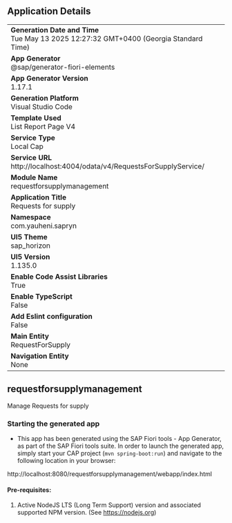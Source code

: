 ## Application Details
|               |
| ------------- |
|**Generation Date and Time**<br>Tue May 13 2025 12:27:32 GMT+0400 (Georgia Standard Time)|
|**App Generator**<br>@sap/generator-fiori-elements|
|**App Generator Version**<br>1.17.1|
|**Generation Platform**<br>Visual Studio Code|
|**Template Used**<br>List Report Page V4|
|**Service Type**<br>Local Cap|
|**Service URL**<br>http://localhost:4004/odata/v4/RequestsForSupplyService/|
|**Module Name**<br>requestforsupplymanagement|
|**Application Title**<br>Requests for supply|
|**Namespace**<br>com.yauheni.sapryn|
|**UI5 Theme**<br>sap_horizon|
|**UI5 Version**<br>1.135.0|
|**Enable Code Assist Libraries**<br>True|
|**Enable TypeScript**<br>False|
|**Add Eslint configuration**<br>False|
|**Main Entity**<br>RequestForSupply|
|**Navigation Entity**<br>None|

## requestforsupplymanagement

Manage Requests for supply

### Starting the generated app

-   This app has been generated using the SAP Fiori tools - App Generator, as part of the SAP Fiori tools suite.  In order to launch the generated app, simply start your CAP project (```mvn spring-boot:run```) and navigate to the following location in your browser:

http://localhost:8080/requestforsupplymanagement/webapp/index.html

#### Pre-requisites:

1. Active NodeJS LTS (Long Term Support) version and associated supported NPM version.  (See https://nodejs.org)


